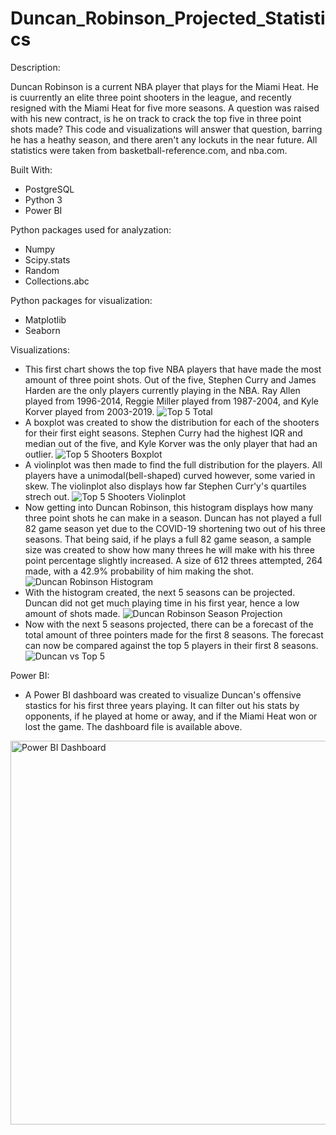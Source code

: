 # Duncan_Robinson_Projected_Statistics

Description:

Duncan Robinson is a current NBA player that plays for the Miami Heat. He is cuurrently an elite three point shooters in the league, and recently resigned with the Miami Heat for five more seasons. A question was raised with his new contract, is he on track to crack the top five in three point shots made? This code and visualizations will answer that question, barring he has a heathy season, and there aren't any lockuts in the near future. All statistics were taken from basketball-reference.com, and nba.com.

Built With:

- PostgreSQL
- Python 3
- Power BI

Python packages used for analyzation:

- Numpy
- Scipy.stats
- Random
- Collections.abc


Python packages for visualization:

- Matplotlib
- Seaborn


Visualizations:
- This first chart shows the top five NBA players that have made the most amount of three point shots. Out of the five, Stephen Curry and James Harden are the only players currently playing in the NBA. Ray Allen played from 1996-2014, Reggie Miller played from 1987-2004, and Kyle Korver played from 2003-2019.
![Top 5 Total](https://user-images.githubusercontent.com/78121835/133536846-ea62d24e-9e66-4769-a534-0569a8687f47.png)
- A boxplot was created to show the distribution for each of the shooters for their first eight seasons. Stephen Curry had the highest IQR and median out of the five, and Kyle Korver was the only player that had an outlier.
![Top 5 Shooters Boxplot](https://user-images.githubusercontent.com/78121835/133536857-4bc957d0-d312-4a46-9fd3-ddd74cd8fff9.png)
- A violinplot was then made to find the full distribution for the players. All players have a unimodal(bell-shaped) curved however, some varied in skew. The violinplot also displays how far Stephen Curr'y's quartiles strech out.
![Top 5 Shooters Violinplot](https://user-images.githubusercontent.com/78121835/133536877-ad572256-7a29-4f77-9000-8c3321b630f3.png)
- Now getting into Duncan Robinson, this histogram displays how many three point shots he can make in a season. Duncan has not played a full 82 game season yet due to the COVID-19 shortening two out of his three seasons. That being said, if he plays a full 82 game season, a sample size was created to show how many threes he will make with his three point percentage slightly increased. A size of 612 threes attempted, 264 made, with a 42.9% probability of him making the shot.
![Duncan Robinson Histogram](https://user-images.githubusercontent.com/78121835/133536888-e964b76f-eb7f-4168-bb33-10e84061533e.png)
- With the histogram created, the next 5 seasons can be projected. Duncan did not get much playing time in his first year, hence a low amount of shots made. 
![Duncan Robinson Season Projection](https://user-images.githubusercontent.com/78121835/133536901-44b7fb4c-d1e5-4afa-bd30-e5ac48c26b6d.png)
- Now with the next 5 seasons projected, there can be a forecast of the total amount of three pointers made for the first 8 seasons. The forecast can now be compared against the top 5 players in their first 8 seasons.
![Duncan vs Top 5](https://user-images.githubusercontent.com/78121835/133536919-6a611f0d-f77c-4385-99d3-5ea923040120.png)


Power BI:
- A Power BI dashboard was created to visualize Duncan's offensive stastics for his first three years playing. It can filter out his stats by opponents, if he played at home or away, and if the Miami Heat won or lost the game. The dashboard file is available above.
<img width="614" alt="Power BI Dashboard" src="https://user-images.githubusercontent.com/78121835/133543212-08f6f3b9-3def-493d-a63e-36d6a8a458bd.png">

